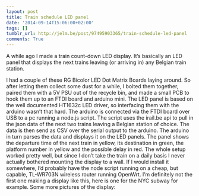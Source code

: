 ```yaml
---
layout: post
title: Train schedule LED panel
date: '2014-09-14T15:06:00+02:00'
tags: []
tumblr_url: http://jelm.be/post/97495903365/train-schedule-led-panel
comments: True
---
```

A while ago I made a train count-down LED display. It’s basically an LED panel that displays the next trains leaving (or arriving in) any Belgian train station.



I had a couple of these RG Bicolor LED Dot Matrix Boards laying around. So after letting them collect some dust for a while, I bolted them together, paired them with a 5V PSU out of the recycle bin, and made a small PCB to hook them up to an FTDI board and arduino mini.
The LED panel is based on the well documented HT1632c LED driver, so interfacing them with the arduino wasn’t that hard. The arduino is connected via the FTDI board over USB to a pc running a node.js script.
The script uses the irail.be api to pull in the json data of the next two trains leaving a Belgian station of choice. The data is then send as CSV over the serial output to the arduino. The arduino in turn parses the data and displays it on the LED panels.
The panel shows the departure time of the next train in yellow, its destination in green, the platform number in yellow and the possible delay in red.
The whole setup worked pretty well, but since I don’t take the train on a daily basis I never actually bothered mounting the display to a wall. If I would install it somewhere, I’d probably have the node script running on a cheap, but capable, TL-WR703N wireless router running OpenWrt.
I’m definitely not the first one making a display like this, here is one for the NYC subway for example.
Some more pictures of the display:



